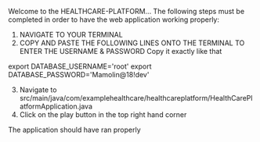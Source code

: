 
Welcome to the HEALTHCARE-PLATFORM...
The following steps must be completed in order to have the web application working properly:

1. NAVIGATE TO YOUR TERMINAL 
2. COPY AND PASTE THE FOLLOWING LINES ONTO THE TERMINAL TO ENTER THE USERNAME & PASSWORD
Copy it exactly like that 

export DATABASE_USERNAME='root'
export DATABASE_PASSWORD='Mamolin@18!dev'

3. Navigate to src/main/java/com/examplehealthcare/healthcareplatform/HealthCarePlatformApplication.java
4. Click on the play button in the top right hand corner 

The application should have ran properly 